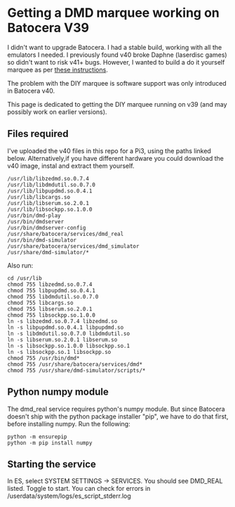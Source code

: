 # Getting a DMD marquee working on Batocera V39
I didn't want to upgrade Batocera.  I had a stable build, working with all the emulators I needed.  I previously found v40 broke Daphne (laserdisc games) so didn't want to risk v41+ bugs.  However, I wanted to build a do it yourself marquee as per [these instructions](https://wiki.batocera.org/hardware:diy_zedmd).

The problem with the DIY marquee is software support was only introduced in Batocera v40.

This page is dedicated to getting the DIY marquee running on v39 (and may possibly work on earlier versions).

## Files required
I've uploaded the v40 files in this repo for a Pi3, using the paths linked below.  Alternatively,if you have different hardware you could download the v40 image, instal and extract them yourself.
```
/usr/lib/libzedmd.so.0.7.4
/usr/lib/libdmdutil.so.0.7.0
/usr/lib/libpupdmd.so.0.4.1
/usr/lib/libcargs.so
/usr/lib/libserum.so.2.0.1
/usr/lib/libsockpp.so.1.0.0
/usr/bin/dmd-play
/usr/bin/dmdserver
/usr/bin/dmdserver-config
/usr/share/batocera/services/dmd_real
/usr/bin/dmd-simulator
/usr/share/batocera/services/dmd_simulator
/usr/share/dmd-simulator/*
```

Also run:
```
cd /usr/lib
chmod 755 libzedmd.so.0.7.4
chmod 755 libpupdmd.so.0.4.1
chmod 755 libdmdutil.so.0.7.0
chmod 755 libcargs.so
chmod 755 libserum.so.2.0.1
chmod 755 libsockpp.so.1.0.0
ln -s libzedmd.so.0.7.4 libzedmd.so
ln -s libpupdmd.so.0.4.1 libpupdmd.so
ln -s libdmdutil.so.0.7.0 libdmdutil.so
ln -s libserum.so.2.0.1 libserum.so
ln -s libsockpp.so.1.0.0 libsockpp.so.1
ln -s libsockpp.so.1 libsockpp.so
chmod 755 /usr/bin/dmd*
chmod 755 /usr/share/batocera/services/dmd*
chmod 755 /usr/share/dmd-simulator/scripts/*
```  

## Python numpy module
The dmd_real service requires python's numpy module.  But since Batocera doesn't ship with the python package installer "pip", we have to do that first, before installing numpy.  Run the following:  
```
python -m ensurepip
python -m pip install numpy
```  

## Starting the service
In ES, select SYSTEM SETTINGS -> SERVICES.  You should see DMD_REAL listed.  Toggle to start.  You can check for errors in /userdata/system/logs/es_script_stderr.log
